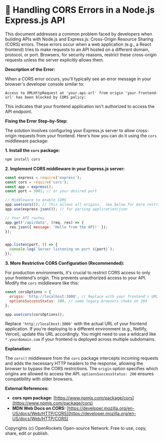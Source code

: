 # 🐞 Handling CORS Errors in a Node.js Express.js API


This document addresses a common problem faced by developers when building APIs with Node.js and Express.js: Cross-Origin Resource Sharing (CORS) errors.  These errors occur when a web application (e.g., a React frontend) tries to make requests to an API hosted on a different domain, protocol, or port.  Browsers, for security reasons, restrict these cross-origin requests unless the server explicitly allows them.

**Description of the Error:**

When a CORS error occurs, you'll typically see an error message in your browser's developer console similar to:

`Access to XMLHttpRequest at 'your-api-url' from origin 'your-frontend-url' has been blocked by CORS policy:`

This indicates that your frontend application isn't authorized to access the API endpoint.

**Fixing the Error Step-by-Step:**

The solution involves configuring your Express.js server to allow cross-origin requests from your frontend.  Here's how you can do it using the `cors` middleware package:

**1. Install the `cors` package:**

```bash
npm install cors
```

**2.  Implement CORS middleware in your Express.js server:**

```javascript
const express = require('express');
const cors = require('cors');
const app = express();
const port = 3001; // or your desired port

// Middleware to enable CORS
app.use(cors()); // This allows all origins.  See below for more restrictive options.
app.use(express.json()); // for parsing application/json

// Your API routes
app.get('/api/data', (req, res) => {
  res.json({ message: 'Hello from the API!' });
});


app.listen(port, () => {
  console.log(`Server listening on port ${port}`);
});
```

**3.  More Restrictive CORS Configuration (Recommended):**

For production environments, it's crucial to restrict CORS access to only your frontend's origin.  This prevents unauthorized access to your API.  Modify the `cors` middleware like this:

```javascript
const corsOptions = {
  origin: 'http://localhost:3000', // Replace with your frontend's URL
  optionsSuccessStatus: 200, // some legacy browsers choke on 204
};

app.use(cors(corsOptions));
```

Replace `'http://localhost:3000'` with the actual URL of your frontend application.  If you're deploying to a different environment (e.g., Netlify, Vercel), update this URL accordingly. You might need to use a wildcard like `*.yourdomain.com` if your frontend is deployed across multiple subdomains.


**Explanation:**

The `cors()` middleware from the `cors` package intercepts incoming requests and adds the necessary HTTP headers to the response, allowing the browser to bypass the CORS restrictions.  The `origin` option specifies which origins are allowed to access the API.  `optionsSuccessStatus: 200` ensures compatibility with older browsers.


**External References:**

* **cors npm package:** [https://www.npmjs.com/package/cors](https://www.npmjs.com/package/cors)
* **MDN Web Docs on CORS:** [https://developer.mozilla.org/en-US/docs/Web/HTTP/CORS](https://developer.mozilla.org/en-US/docs/Web/HTTP/CORS)


Copyrights (c) OpenRockets Open-source Network. Free to use, copy, share, edit or publish.

